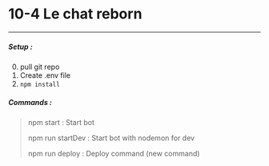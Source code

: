 # 10-4 Le chat reborn

---

##### Setup :

0. pull git repo
1. Create .env file
2. `npm install`

##### Commands :

> npm start         : Start bot
>
> npm run startDev  : Start bot with nodemon for dev
>
> npm run deploy    : Deploy command (new command)

